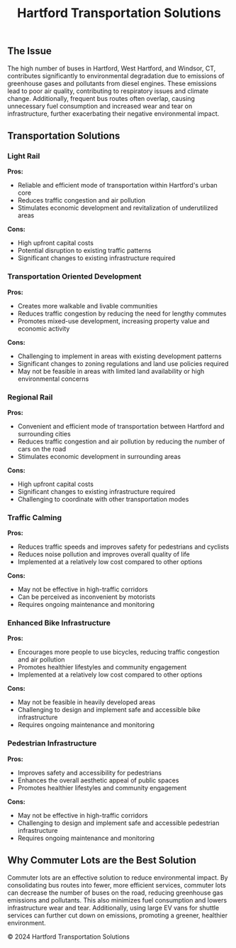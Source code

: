 <!DOCTYPE html>
<html lang="en">
<head>
    <meta charset="UTF-8">
    <meta name="viewport" content="width=device-width, initial-scale=1.0">
    <title>Hartford Transportation Solutions</title>
    <link rel="stylesheet" href="styles.css">
</head>
<body>
    <header>
        <h1>Hartford Transportation Solutions</h1>
    </header>
    <main>
        <section id="issue">
            <h2>The Issue</h2>
            <p>The high number of buses in Hartford, West Hartford, and Windsor, CT, contributes significantly to environmental degradation due to emissions of greenhouse gases and pollutants from diesel engines. These emissions lead to poor air quality, contributing to respiratory issues and climate change. Additionally, frequent bus routes often overlap, causing unnecessary fuel consumption and increased wear and tear on infrastructure, further exacerbating their negative environmental impact.</p>
        </section>
        <section id="solutions">
            <h2>Transportation Solutions</h2>
            <article>
                <h3>Light Rail</h3>
                <p><strong>Pros:</strong></p>
                <ul>
                    <li>Reliable and efficient mode of transportation within Hartford's urban core</li>
                    <li>Reduces traffic congestion and air pollution</li>
                    <li>Stimulates economic development and revitalization of underutilized areas</li>
                </ul>
                <p><strong>Cons:</strong></p>
                <ul>
                    <li>High upfront capital costs</li>
                    <li>Potential disruption to existing traffic patterns</li>
                    <li>Significant changes to existing infrastructure required</li>
                </ul>
            </article>
            <article>
                <h3>Transportation Oriented Development</h3>
                <p><strong>Pros:</strong></p>
                <ul>
                    <li>Creates more walkable and livable communities</li>
                    <li>Reduces traffic congestion by reducing the need for lengthy commutes</li>
                    <li>Promotes mixed-use development, increasing property value and economic activity</li>
                </ul>
                <p><strong>Cons:</strong></p>
                <ul>
                    <li>Challenging to implement in areas with existing development patterns</li>
                    <li>Significant changes to zoning regulations and land use policies required</li>
                    <li>May not be feasible in areas with limited land availability or high environmental concerns</li>
                </ul>
            </article>
            <article>
                <h3>Regional Rail</h3>
                <p><strong>Pros:</strong></p>
                <ul>
                    <li>Convenient and efficient mode of transportation between Hartford and surrounding cities</li>
                    <li>Reduces traffic congestion and air pollution by reducing the number of cars on the road</li>
                    <li>Stimulates economic development in surrounding areas</li>
                </ul>
                <p><strong>Cons:</strong></p>
                <ul>
                    <li>High upfront capital costs</li>
                    <li>Significant changes to existing infrastructure required</li>
                    <li>Challenging to coordinate with other transportation modes</li>
                </ul>
            </article>
            <article>
                <h3>Traffic Calming</h3>
                <p><strong>Pros:</strong></p>
                <ul>
                    <li>Reduces traffic speeds and improves safety for pedestrians and cyclists</li>
                    <li>Reduces noise pollution and improves overall quality of life</li>
                    <li>Implemented at a relatively low cost compared to other options</li>
                </ul>
                <p><strong>Cons:</strong></p>
                <ul>
                    <li>May not be effective in high-traffic corridors</li>
                    <li>Can be perceived as inconvenient by motorists</li>
                    <li>Requires ongoing maintenance and monitoring</li>
                </ul>
            </article>
            <article>
                <h3>Enhanced Bike Infrastructure</h3>
                <p><strong>Pros:</strong></p>
                <ul>
                    <li>Encourages more people to use bicycles, reducing traffic congestion and air pollution</li>
                    <li>Promotes healthier lifestyles and community engagement</li>
                    <li>Implemented at a relatively low cost compared to other options</li>
                </ul>
                <p><strong>Cons:</strong></p>
                <ul>
                    <li>May not be feasible in heavily developed areas</li>
                    <li>Challenging to design and implement safe and accessible bike infrastructure</li>
                    <li>Requires ongoing maintenance and monitoring</li>
                </ul>
            </article>
            <article>
                <h3>Pedestrian Infrastructure</h3>
                <p><strong>Pros:</strong></p>
                <ul>
                    <li>Improves safety and accessibility for pedestrians</li>
                    <li>Enhances the overall aesthetic appeal of public spaces</li>
                    <li>Promotes healthier lifestyles and community engagement</li>
                </ul>
                <p><strong>Cons:</strong></p>
                <ul>
                    <li>May not be effective in high-traffic corridors</li>
                    <li>Challenging to design and implement safe and accessible pedestrian infrastructure</li>
                    <li>Requires ongoing maintenance and monitoring</li>
                </ul>
            </article>
        </section>
        <section id="commuter-lots">
            <h2>Why Commuter Lots are the Best Solution</h2>
            <div class="textbox">
                <p>Commuter lots are an effective solution to reduce environmental impact. By consolidating bus routes into fewer, more efficient services, commuter lots can decrease the number of buses on the road, reducing greenhouse gas emissions and pollutants. This also minimizes fuel consumption and lowers infrastructure wear and tear. Additionally, using large EV vans for shuttle services can further cut down on emissions, promoting a greener, healthier environment.</p>
            </div>
        </section>
    </main>
    <footer>
        <p>© 2024 Hartford Transportation Solutions</p>
  

